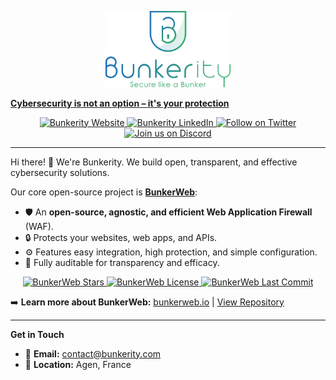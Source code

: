 <p align="center">
  <a href="https://www.bunkerity.com/?utm_campaign=self&utm_source=github-organization-readme">
  <img src="https://github.com/bunkerity/.github/blob/main/Bunkerity-web-high.png?raw=true" alt="Bunkerity Logo" width="200"/>
  <p>
  <strong>Cybersecurity is not an option – it's your protection</strong>
  </p>
  </a>
</p>

<p align="center">
  <a href="https://www.bunkerity.com/?utm_campaign=self&utm_source=github-organization-readme">
    <img src="https://img.shields.io/badge/Website-Bunkerity.com-blue?style=flat-square" alt="Bunkerity Website"/>
  </a>
  <a href="https://www.linkedin.com/company/bunkerity/">
    <img src="https://img.shields.io/badge/LinkedIn-Bunkerity-blue?style=flat-square&logo=linkedin" alt="Bunkerity LinkedIn"/>
  </a>
   <a href="https://twitter.com/bunkerity">
    <img src="https://img.shields.io/twitter/follow/bunkerity?style=social&logo=twitter" alt="Follow on Twitter"/>
  </a>
  <a href="https://discord.bunkerity.com/?utm_campaign=self&utm_source=github-organization-readme">
    <img src="https://img.shields.io/discord/854285298476646421?style=social&logo=discord" alt="Join us on Discord"/>
  </a>
</p>

---

Hi there! 👋 We're Bunkerity. We build open, transparent, and effective cybersecurity solutions.

Our core open-source project is **[BunkerWeb](https://github.com/bunkerity/bunkerweb)**:
*   🛡️ An **open-source, agnostic, and efficient Web Application Firewall** (WAF).
*   🔒 Protects your websites, web apps, and APIs.
*   ⚙️ Features easy integration, high protection, and simple configuration.
*   🔎 Fully auditable for transparency and efficacy.

<p align="center">
  <a href="https://github.com/bunkerity/bunkerweb">
    <img src="https://img.shields.io/github/stars/bunkerity/bunkerweb?style=social" alt="BunkerWeb Stars"/>
  </a>
  <a href="https://github.com/bunkerity/bunkerweb/blob/main/LICENSE"> 
    <img src="https://img.shields.io/github/license/bunkerity/bunkerweb?style=flat-square" alt="BunkerWeb License"/>
  </a>
   <a href="https://github.com/bunkerity/bunkerweb/commits/main">
    <img src="https://img.shields.io/github/last-commit/bunkerity/bunkerweb?style=flat-square" alt="BunkerWeb Last Commit"/>
  </a>
</p>

➡️ **Learn more about BunkerWeb:** [bunkerweb.io](https://www.bunkerweb.io/?utm_campaign=self&utm_source=github-organization-readme) | [View Repository](https://github.com/bunkerity/bunkerweb)

---

**Get in Touch**

*   📧 **Email:** [contact@bunkerity.com](mailto:contact@bunkerity.com)
*   📍 **Location:** Agen, France